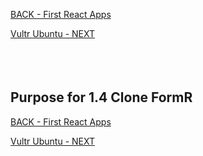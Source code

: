 
<!-- ------------------------------------------------------------------------- -->

<div class="page-back">

[BACK - First React Apps](/Setup/purposes/pfr0102_First-React-Apps.md)
</div><div class="page-next">

[Vultr Ubuntu - NEXT](/Setup/purposes/pfr0301_Setup-Vultr-Ubuntu.md)
</div><div style="margin-top:35px">&nbsp;</div> 

<!-- ------------------------------------------------------------------------- -->

## Purpose for 1.4 Clone FormR


<!-- ------------------------------------------------------------------------- -->

<div class="page-back">

[BACK - First React Apps](/Setup/purposes/pfr0102_First-React-Apps.md)
</div><div class="page-next">

[Vultr Ubuntu - NEXT](/Setup/purposes/pfr0301_Setup-Vultr-Ubuntu.md)
</div>

<!-- ------------------------------------------------------------------------- -->
